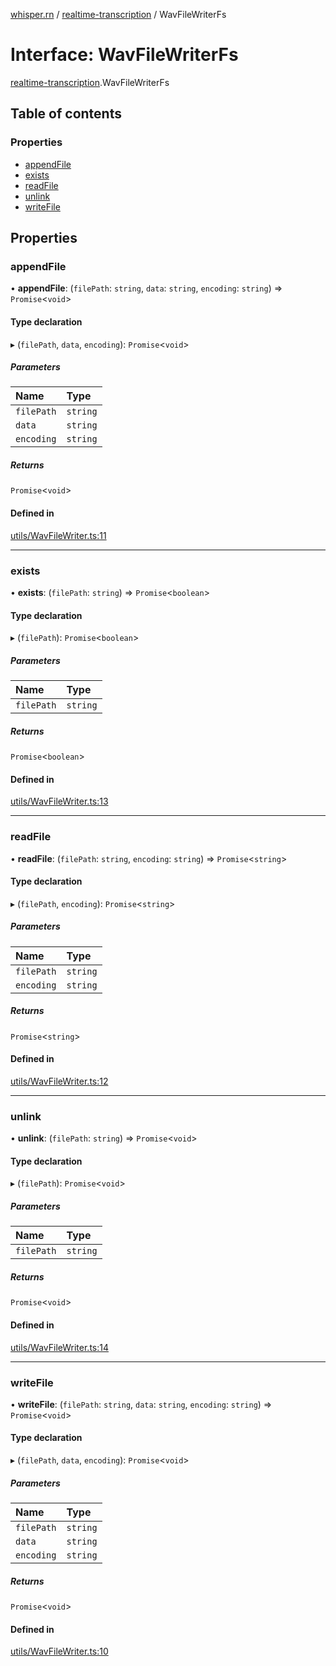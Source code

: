 [whisper.rn](../README.md) / [realtime-transcription](../modules/realtime_transcription.md) / WavFileWriterFs

# Interface: WavFileWriterFs

[realtime-transcription](../modules/realtime_transcription.md).WavFileWriterFs

## Table of contents

### Properties

- [appendFile](realtime_transcription.WavFileWriterFs.md#appendfile)
- [exists](realtime_transcription.WavFileWriterFs.md#exists)
- [readFile](realtime_transcription.WavFileWriterFs.md#readfile)
- [unlink](realtime_transcription.WavFileWriterFs.md#unlink)
- [writeFile](realtime_transcription.WavFileWriterFs.md#writefile)

## Properties

### appendFile

• **appendFile**: (`filePath`: `string`, `data`: `string`, `encoding`: `string`) => `Promise`<`void`\>

#### Type declaration

▸ (`filePath`, `data`, `encoding`): `Promise`<`void`\>

##### Parameters

| Name | Type |
| :------ | :------ |
| `filePath` | `string` |
| `data` | `string` |
| `encoding` | `string` |

##### Returns

`Promise`<`void`\>

#### Defined in

[utils/WavFileWriter.ts:11](https://github.com/mybigday/whisper.rn/blob/95a39c1/src/utils/WavFileWriter.ts#L11)

___

### exists

• **exists**: (`filePath`: `string`) => `Promise`<`boolean`\>

#### Type declaration

▸ (`filePath`): `Promise`<`boolean`\>

##### Parameters

| Name | Type |
| :------ | :------ |
| `filePath` | `string` |

##### Returns

`Promise`<`boolean`\>

#### Defined in

[utils/WavFileWriter.ts:13](https://github.com/mybigday/whisper.rn/blob/95a39c1/src/utils/WavFileWriter.ts#L13)

___

### readFile

• **readFile**: (`filePath`: `string`, `encoding`: `string`) => `Promise`<`string`\>

#### Type declaration

▸ (`filePath`, `encoding`): `Promise`<`string`\>

##### Parameters

| Name | Type |
| :------ | :------ |
| `filePath` | `string` |
| `encoding` | `string` |

##### Returns

`Promise`<`string`\>

#### Defined in

[utils/WavFileWriter.ts:12](https://github.com/mybigday/whisper.rn/blob/95a39c1/src/utils/WavFileWriter.ts#L12)

___

### unlink

• **unlink**: (`filePath`: `string`) => `Promise`<`void`\>

#### Type declaration

▸ (`filePath`): `Promise`<`void`\>

##### Parameters

| Name | Type |
| :------ | :------ |
| `filePath` | `string` |

##### Returns

`Promise`<`void`\>

#### Defined in

[utils/WavFileWriter.ts:14](https://github.com/mybigday/whisper.rn/blob/95a39c1/src/utils/WavFileWriter.ts#L14)

___

### writeFile

• **writeFile**: (`filePath`: `string`, `data`: `string`, `encoding`: `string`) => `Promise`<`void`\>

#### Type declaration

▸ (`filePath`, `data`, `encoding`): `Promise`<`void`\>

##### Parameters

| Name | Type |
| :------ | :------ |
| `filePath` | `string` |
| `data` | `string` |
| `encoding` | `string` |

##### Returns

`Promise`<`void`\>

#### Defined in

[utils/WavFileWriter.ts:10](https://github.com/mybigday/whisper.rn/blob/95a39c1/src/utils/WavFileWriter.ts#L10)
